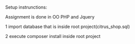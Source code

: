 Setup instrunctions:

Assignment is done in OO PHP and Jquery

1 import database that is inside root project(citrus_shop.sql)

2 execute composer install inside root project
